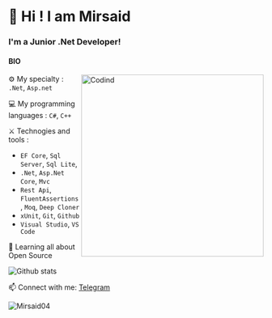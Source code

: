 ﻿# 👋 Hi ! I am Mirsaid 

### I'm a Junior .Net Developer!

#### BIO

<img align="right" alt="Codind" width="360" src="https://user-images.githubusercontent.com/74038190/212749447-bfb7e725-6987-49d9-ae85-2015e3e7cc41.gif ">


⚙️ My specialty : `.Net`, `Asp.net`

💻 My programming languages : `C#`, `C++`

⚔️ Technogies and tools : 
* `EF Core`, `Sql Server`, `Sql Lite`,
* `.Net`, `Asp.Net Core`, `Mvc`
* `Rest Api`, `FluentAssertions`, `Moq`, `Deep Cloner`
* `xUnit`, `Git`, `Github`
* `Visual Studio`, `VS Code`


🌱 Learning all about Open Source 

 ![Github stats](https://github-readme-stats.vercel.app/api?username=Mirsaid04&show_icons=true&theme=dark)
<!-- [![Top Langs](https://github-readme-stats.vercel.app/api/top-langs/?username=jasurbekyusuf&theme=github_dark&show_icons=true)]
(https://github.com/Mirsaid04/) -->
📫 Connect with me: [Telegram](https://t.me/mirsaid_004)

<p align="left"> <img src="https://komarev.com/ghpvc/?username=Mirsaid04&label=Profile%20views&color=0e75b6&style=flat" alt="Mirsaid04" /> </p>
